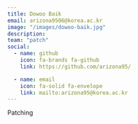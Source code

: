 ```yaml
---
title: Dowoo Baik
email: arizona9506@korea.ac.kr
image: "/images/dowoo-baik.jpg"
description: 
team: "patch"
social:
  - name: github
    icon: fa-brands fa-github
    link: https://github.com/arizona95/

  - name: email
    icon: fa-solid fa-envelope
    link: mailto:arizona95@korea.ac.kr
---
```


Patching
